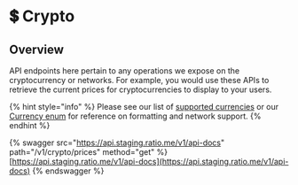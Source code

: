 # 💲 Crypto

## Overview

API endpoints here pertain to any operations we expose on the cryptocurrency or networks. For example, you would use these APIs to retrieve the current prices for cryptocurrencies to display to your users.

{% hint style="info" %}
Please see our list of [supported currencies](../supported-currencies.md) or our [Currency enum](types-glossary.md#currency) for reference on formatting and network support.
{% endhint %}

{% swagger src="https://api.staging.ratio.me/v1/api-docs" path="/v1/crypto/prices" method="get" %}
[https://api.staging.ratio.me/v1/api-docs](https://api.staging.ratio.me/v1/api-docs)
{% endswagger %}
